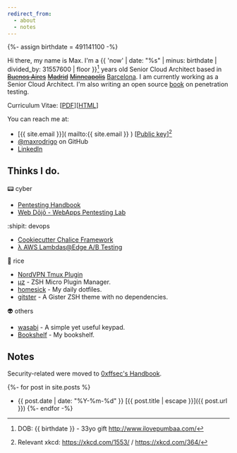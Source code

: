 ```yaml
---
redirect_from:
  - about
  - notes
---
```

{%- assign birthdate = 491141100 -%}

Hi there, my name is Max. I'm a {{ 'now' | date: "%s" | minus: birthdate | divided_by: 31557600 | floor }}[^birthdate] years old Senior Cloud Architect based in ~~[Buenos Aires]( https://www.google.com.ar/maps/place/Buenos+Aires/ )~~  ~~[Madrid]( https://www.google.com.ar/maps/place/Madrid/ )~~  ~~[Minneapolis]( https://www.google.com.ar/maps/place/Minneapolis/ )~~ [Barcelona]( https://www.google.com.ar/maps/place/Barcelona/ ).
I am currently working as a Senior Cloud Architect. I'm also writing an open source [book](https://0xffsec.com/handbook) on penetration testing.

Curriculum Vitae: [[PDF](/assets/pdf/Luis_Maximiliano_Rodrigo_Zubieta_CV.pdf)][[HTML](cv.html)]

You can reach me at:
- [{{ site.email }}]( mailto:{{ site.email }} ) [[Public key]( gpg.html )][^xkcd]
- [@maxrodrigo]( https://github.com/maxrodrigo/ ) on GitHub
- [LinkedIn]( https://www.linkedin.com/in/maxrodrigo/ )

[^birthdate]: DOB: {{ birthdate }} - 33yo gift <http://www.ilovepumbaa.com/>
[^xkcd]: Relevant xkcd: <https://xkcd.com/1553/> / <https://xkcd.com/364/>

## Thinks I do.

:pager: cyber

- [Pentesting Handbook](https://0xffsec.com/handbook)
- [Web Dōjō - WebApps Pentesting Lab](https://github.com/0xffsec/webdojo)

:shipit: devops

- [Cookiecutter Chalice Framework](https://github.com/maxrodrigo/cookiecutter-chalice)
- [λ AWS Lambdas@Edge A/B Testing](https://github.com/maxrodrigo/ab-testing-lambdas)

:rice: rice

- [NordVPN Tmux Plugin](https://github.com/maxrodrigo/tmux-nordvpn)
- [μz](https://github.com/maxrodrigo/uz) - ZSH Micro Plugin Manager.
- [homesick](https://github.com/maxrodrigo/homesick) - My daily dotfiles.
- [gitster](https://github.com/maxrodrigo/gitster) -  A Gister ZSH theme with no dependencies.

:alien: others

- [wasabi](https://github.com/maxrodrigo/wasabi) - A simple yet useful keypad.
- [Bookshelf](bookshelf.md) - My bookshelf.

## Notes

Security-related were moved to [0xffsec's Handbook](https://0xffsec.com/handbook).

{%- for post in site.posts %}
- {{ post.date | date: "%Y-%m-%d" }} [{{ post.title | escape }}]({{ post.url }})
{%- endfor -%}
